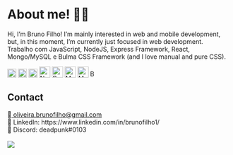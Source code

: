 <h1 title="Sobre mim!">About me! 👨‍💻</h1>


Hi, I’m Bruno Filho! I’m mainly interested in web and mobile development, but, in this moment, I’m currently just focused in web development. Trabalho com JavaScript, NodeJS, Express Framework, React, Mongo/MySQL e Bulma CSS Framework (and I love manual and pure CSS).

<img title="HTML" width="20px" src="https://www.webpeople.net.br/images/html.svg"/> <img title="CSS" width="20px" src="https://upload.wikimedia.org/wikipedia/commons/thumb/3/3d/CSS.3.svg/730px-CSS.3.svg.png"/>
<img title="JavaScript" width="20px" src="https://upload.wikimedia.org/wikipedia/commons/thumb/d/d4/Javascript-shield.svg/726px-Javascript-shield.svg.png"/>
<img title="NodeJS" width="25px" src="https://cdn.iconscout.com/icon/free/png-256/node-js-1174925.png"/>
<img title="ReactJS" width="25px" src="https://i.ibb.co/4MMLVTv/584830f5cef1014c0b5e4aa1.png"/>
<img title="MongoDB" width="25px" src="https://upload.wikimedia.org/wikipedia/commons/thumb/f/f9/Antu_mongodb.svg/1200px-Antu_mongodb.svg.png"/>
<img title="MySQL" width="25px" src="https://www.freepnglogos.com/uploads/logo-mysql-png/logo-mysql-mysql-logo-png-images-are-download-crazypng-21.png"/>
<img title="Bulma CSS Framework" width="17px" src="https://iconape.com/wp-content/files/aj/349519/svg/bulma-seeklogo.com.svg"/>

<h2 title="Contato">Contact</h2>
    📧<a href="mailto:oliveira.brunofilho@gmail.com"> oliveira.brunofilho@gmail.com</a>
<br>
   🔗 LinkedIn: https://www.linkedin.com/in/brunofilho1/
<br>
   🤙 Discord: deadpunk#0103
<br>
<br>
<img src="https://c.tenor.com/aNHKkEhomm4AAAAC/anime-keyboard.gif"/>

<!---
deadpunk551/deadpunk551 is a ✨ special ✨ repository because its `README.md` (this file) appears on your GitHub profile.
You can click the Preview link to take a look at your changes.
--->
